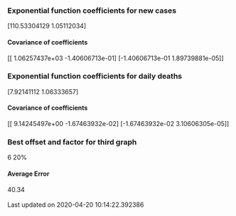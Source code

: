 <h3>Exponential function coefficients for new cases</h3>
[110.53304129   1.05112034]
<h4>Covariance of coefficients</h4>
[[ 1.06257437e+03 -1.40606713e-01]
 [-1.40606713e-01  1.89739881e-05]]
<h3>Exponential function coefficients for daily deaths</h3>
[7.92141112 1.06333657]
<h4>Covariance of coefficients</h4>
[[ 9.14245497e+00 -1.67463932e-02]
 [-1.67463932e-02  3.10606305e-05]] <br/>
<h3>Best offset and factor for third graph</h3>
6 20%
<h4>Average Error</h4>
40.34
<br /><br />Last updated on 2020-04-20 10:14:22.392386
